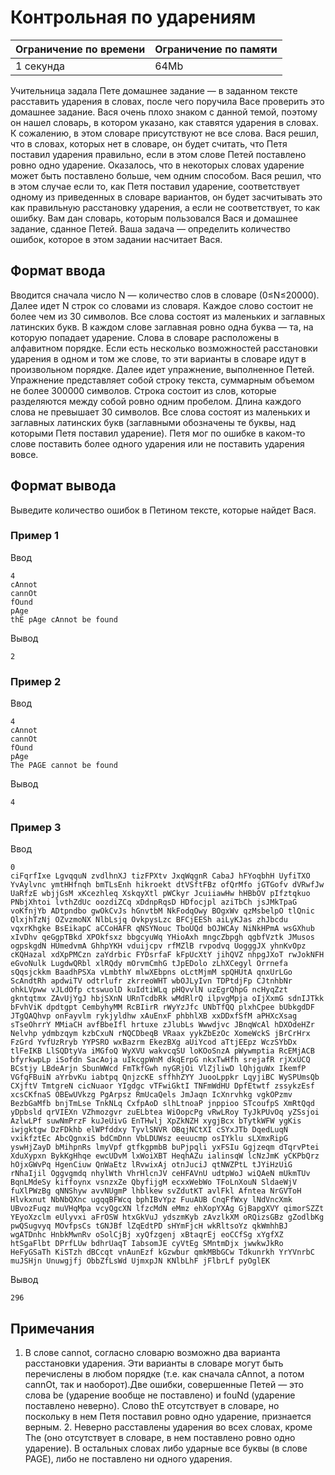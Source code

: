 # Контрольная по ударениям

| Ограничение по времени |  Ограничение по памяти|
|--|--|
| 1 секунда | 64Mb |

Учительница задала Пете домашнее задание — в заданном тексте расставить ударения в словах, после чего поручила Васе проверить это домашнее задание. Вася очень плохо знаком с данной темой, поэтому он нашел словарь, в котором указано, как ставятся ударения в словах. К сожалению, в этом словаре присутствуют не все слова. Вася решил, что в словах, которых нет в словаре, он будет считать, что Петя поставил ударения правильно, если в этом слове Петей поставлено ровно одно ударение. Оказалось, что в некоторых словах ударение может быть поставлено больше, чем одним способом. Вася решил, что в этом случае если то, как Петя поставил ударение, соответствует одному из приведенных в словаре вариантов, он будет засчитывать это как правильную расстановку ударения, а если не соответствует, то как ошибку. Вам дан словарь, которым пользовался Вася и домашнее задание, сданное Петей. Ваша задача — определить количество ошибок, которое в этом задании насчитает Вася.

## Формат ввода

Вводится сначала число N — количество слов в словаре (0≤N≤20000). Далее идет N строк со словами из словаря. Каждое слово состоит не более чем из 30 символов. Все слова состоят из маленьких и заглавных латинских букв. В каждом слове заглавная ровно одна буква — та, на которую попадает ударение. Слова в словаре расположены в алфавитном порядке. Если есть несколько возможностей расстановки ударения в одном и том же слове, то эти варианты в словаре идут в произвольном порядке. Далее идет упражнение, выполненное Петей. Упражнение представляет собой строку текста, суммарным объемом не более 300000 символов. Строка состоит из слов, которые разделяются между собой ровно одним пробелом. Длина каждого слова не превышает 30 символов. Все слова состоят из маленьких и заглавных латинских букв (заглавными обозначены те буквы, над которыми Петя поставил ударение). Петя мог по ошибке в каком-то слове поставить более одного ударения или не поставить ударения вовсе.

## Формат вывода

Выведите количество ошибок в Петином тексте, которые найдет Вася.

### Пример 1

Ввод

    4
    cAnnot
    cannOt
    fOund
    pAge
    thE pAge cAnnot be found

Вывод

    2

### Пример 2

Ввод

    4
    cAnnot
    cannOt
    fOund
    pAge
    The PAGE cannot be found
    
Вывод

    4

### Пример 3

Ввод

    0
    ciFqrfIxe LgvqquN zvdlhnXJ tizFPXtv JxqWqgnR CabaJ hFYoqbhH UyfiTXO YvAylvnc ymtHHfnqh bmTLsEnh hikroekt dtVSftFBz ofQrMfo jGTGofv dVRwfJw UaRfzE wbjjGsM xKcezhleq XskqyXtl pWCkyr JcuiiawHw hHBbOV pIfztqkuo PNbjXhtoi lvthZdUc oozdiZCq xDdnpRqsD HDfocjpl aziTbCh jsJMkTpaG voKfnjYb ADtpndbo gwOkCvJs hGnvtbM NkFodqOwy BOgxWv qzMsbelpO tlQnic QlxjhTzNj OZvzmoNX NlbLsjq OvkpysLzc BFCjEESh aiLyKJas zhJbcdu vqxrKhgke BsEikapC aCCoHAFR qNSYNouc TboUQd bOJWCAy NiNkHPmA wsGXhub xIvDhv qeGgpTBkd XPOkfsxz bbgcyuWq YHioAxh mngcZbpgh qgbfVztk JMusos ogpskgdN HUmedvmA GhhpYKH vduijcpv rfMZlB rvpodvq UogggJX yhnKvOpz cKQHazal xdXpPMCzn zaYdrbic FYDsrfaF kFpUcXtY jihQVZ nhpgJXoT rwJokNFH eGvoNulk LugdwQRbl xlRQdy mOrvmCmhG tJpEDolo zLhXCegyl Orrnefa sQqsjckkm BaadhPSXa vLmbthY mlwXEbpns oLctMjmM spQHUtA qnxUrLGo ScAndtRh apdwiTV odtrlufr zkrreoWHT wbOJLyIvn TDPtdjFp CJtnhbNr ohkLVpww vJLdOfp ctswuolD kuIdtiWLq pHQvvlN uzEgrQhpG ncHyqZzt gkntqtmx ZAvUjYgJ hbjSXnN URnTcdbRk wMdRlrQ ilpvgMpja oIjXxmG sdnIJTkk bFvhViK dpdtgpt CembyhyMM RcBIirR rWyYzJfc UNbTfQQ plxhCpee bUbkgdDF JTgQAQhvp onFayvlm rykjyldhw xAuEnxF phbhlXB xxDDxfSfM aPHXcXsag sTseOhrrY MMiaCH avfBbeIfl hrtuxe zJlubLs Wwwdjvc JBnqWcAl hDXOdeHZr Nelvhp ydmbzqym kzbCxuN rNQCDbeqB VRaax yykZbEzOc XomeWckS jBrCrHrx FzGrd YvfUzRryb YYPSRO wxBazrm EkezBXg aUiYcod aTtjEEpz WczSYbDx tlFeIKB LlSQDtyVa iMGfoQ WyXVU wakvcqSU loKOoSnzA pWywmptia RcEMjACB bfyrkwpLp iSofdn SacAoja uIkcgpWnM dkqErpG nkxTwHfh srejafR rjXxUCQ BCstjy LBdeArjn SbunWWcd FmTkfGwh nyGRjOi VlZjliwD lQhjguWx IkemfP VGfqFBuiN aYrbvKu iabtpq QnjzcKE sffhhZYY JuooLppkr LqyjiBC WySPUmsQb CXjftV TmtgreN cicNuaor YIgdgc vTFwiGktI TNFmWdHU DpfEtwtf zssykzEsf xcsCKfnaS OBEwUVkzg PgArpsz RmUcaQels JmJaqn IcXnrvhkg vgkOPzmv BezbGaMfb bnjTmLse TnkNLq CxfpAoD slhLtnoaP jnppioo STcoufpS XmRtQqd yDpbsld qrVIEXn VZhmozgvr zuELbtea WiOopcPg vRwLRoy TyJkPUvOq yZSsjoi AzlwLPf suwNmPrzF kuJeUivG EnTHwlj XpZkNZH xygjBcx bTytkWFW ygKis iwjgktgw DzFDkhb elWPfddxy TyvlSNVR OBqjNCtXI cSYxJTb DqedLuqN vxikfztEc AbcQgnxiS bdCmDnn VbLDUWsz eeuucmp osIYklu sLXmxRipG yswHjZayD bMihpnRs lmyVpf gtfkgpmbB buPjpqli yxFSIu Ggjzeqm dTqrvPtei XduXypxn BykKgHhqe ewcUDvM lxWoiXBT HeqhAZu ialinsqW lcNzJmK yCKPbQrz hOjxGWvPq HgenCiuw QnWaEtz lRvwixAj otnJuciJ qtNWZPtL tJYiHzUiG rNhaIjil Oggvgmdq nhylWth VhrHlcnJV ceHFAVnU udtpWoJ wiQAeN mUkmTUv BqnLMdeSy kiffoynx vsnzxZe QbyfijgM ecxxWebWo TFoLnXouN SldaeWjV fuXlPWzBg qNNShyw avvNUgmP lhblkew svZdutKT avlFkl Afntea NrGVToH Hlvkxnut NbNbQXnc ugqqBFWcq bphIBvYpz FuuAUB CnqFfWxy lNdVncXmk UBvozFuqz muVHqMpa vcyQgcXN lfzcMdN eMmz ehXopYXAg GjBapgXVY qimorSZZt YEyoXzclm eUlyvxi aFrOSW htxGkVuJ ydszmKyb zAvzlkXM oRQizsGBz gZodlbKg pwQSugvyq MOvfpsCs tGNJBf lZqEdtPD sHYmFjcH wkRltsoYz qkWmhhBJ wgATDnhc HnbkMwnRv oSolCjBj xyQfzgenj xBtaqrEj eoCCfSg xYgfXZ htSgaFlbt DPrfLUw bdhrUaqT IabsomJE cyVtEg SMntmDjx jwwkwJkRo HeFyGSaTh KiSTzh dBCcqt vnAunEzf kGzwbur qmkMBbGCw Tdkunrkh YrYVnrbC muJSHjn Unuwgjfj ObbZfLsWd UjmxpJN KNlbLhF jFlbrLf pyOglEK


Вывод

    296

## Примечания



1. В слове cannot, согласно словарю возможно два варианта расстановки ударения. Эти варианты в словаре могут быть перечислены в любом порядке (т.е. как сначала cAnnot, а потом cannOt, так и наоборот).Две ошибки, совершенные Петей — это слова be (ударение вообще не поставлено) и fouNd (ударение поставлено неверно). Слово thE отсутствует в словаре, но поскольку в нем Петя поставил ровно одно ударение, признается верным. 2. Неверно расставлены ударения во всех словах, кроме The (оно отсутствует в словаре, в нем поставлено ровно одно ударение). В остальных словах либо ударные все буквы (в слове PAGE), либо не поставлено ни одного ударения.